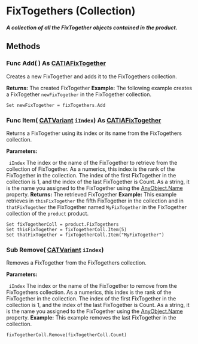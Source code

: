 # FixTogethers (Collection)

**_A collection of all the FixTogether objects contained in the product._**

## Methods

### Func **Add**( ) As [CATIAFixTogether](../MecModInterfaces/interface_FixTogether_26387.md)

Creates a new FixTogether and adds it to the FixTogethers collection.

**Returns:**      The created FixTogether  **Example:**      The following example creates a FixTogether `newFixTogether` in the FixTogether collection.

```VBScript
Set newFixTogether = fixTogethers.Add

```

### Func **Item**( [CATVariant](../System/typedef_CATVariant_20656.md)  `iIndex`) As [CATIAFixTogether](../MecModInterfaces/interface_FixTogether_26387.md)

Returns a FixTogether using its index or its name from the FixTogethers collection.

**Parameters:**

` iIndex`      The index or the name of the FixTogether to retrieve from the collection of FixTogether. As a numerics, this index is the rank of the FixTogether in the collection. The index of the first FixTogether in the collection is 1, and the index of the last FixTogether is Count. As a string, it is the name you assigned to the FixTogether using the
[AnyObject.Name](../System/interface_AnyObject_17321.htm#Name) property.  **Returns:**      The retrieved FixTogether **Example:**      This example retrieves in `thisFixTogether` the fifth FixTogether in the collection and in `thatFixTogether` the FixTogether named `MyFixTogether` in the FixTogether collection of the `product` product.

```VBScript
Set fixTogetherColl = product.FixTogethers
Set thisFixTogether = fixTogetherColl.Item(5)
Set thatFixTogether = fixTogetherColl.Item("MyFixTogether")

```

### Sub **Remove**( [CATVariant](../System/typedef_CATVariant_20656.md)  `iIndex`)

Removes a FixTogether from the FixTogethers collection.

**Parameters:**

` iIndex`      The index or the name of the FixTogether to remove from the FixTogethers collection. As a numerics, this index is the rank of the FixTogether in the collection. The index of the first FixTogether in the collection is 1, and the index of the last FixTogether is Count. As a string, it is the name you assigned to the FixTogether using the
[AnyObject.Name](../System/interface_AnyObject_17321.htm#Name) property.  **Example:**      This example removes the last FixTogether in the collection.

```VBScript
fixTogetherColl.Remove(fixTogetherColl.Count)

```